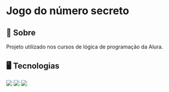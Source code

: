 <h1>Jogo do número secreto</h1>

<h2>📖 Sobre</h2>
<p>Projeto utilizado nos cursos de lógica de programação da Alura.</p>

## 🖥 Tecnologias
<div>
<img src="https://img.shields.io/badge/HTML-239120?style=for-the-badge&logo=html5&logoColor=white">
<img src="https://img.shields.io/badge/CSS-239120?&style=for-the-badge&logo=css3&logoColor=white">
<img src="https://img.shields.io/badge/JavaScript-F7DF1E?style=for-the-badge&logo=javascript&logoColor=black">
</div>

